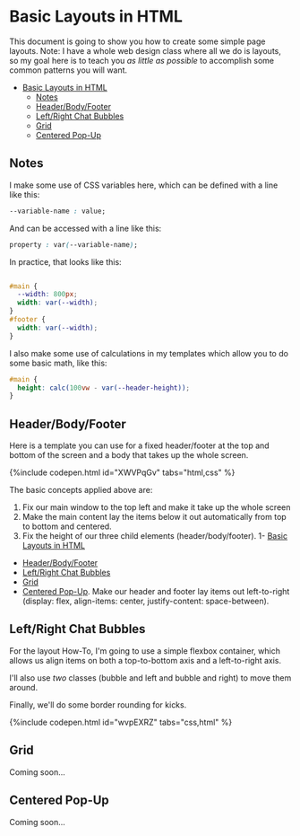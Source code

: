 # Basic Layouts in HTML

This document is going to show you how to create some simple page layouts. Note: I have a whole web design class where all we do is layouts, so my goal here is to teach you *as little as possible* to accomplish some common patterns you will want.


- [Basic Layouts in HTML](#basic-layouts-in-html)
  - [Notes](#notes)
  - [Header/Body/Footer](#headerbodyfooter)
  - [Left/Right Chat Bubbles](#leftright-chat-bubbles)
  - [Grid](#grid)
  - [Centered Pop-Up](#centered-pop-up)
  
## Notes
I make some use of CSS variables here, which can be defined with a line like this:
```css
--variable-name : value;
```

And can be accessed with a line like this:

```css
property : var(--variable-name);
```

In practice, that looks like this:

```css

#main {
  --width: 800px;
  width: var(--width);
}
#footer {
  width: var(--width);
}
```

I also make some use of calculations in my templates which allow you to do some basic math, like this:

```css
#main {
  height: calc(100vw - var(--header-height));
}
```

## Header/Body/Footer

Here is a template you can use for a fixed header/footer at the top and bottom of the screen and a body that takes up the whole screen.

{%include codepen.html id="XWVPqGv" tabs="html,css" %}

The basic concepts applied above are:

1. Fix our main window to the top left and make it take up the whole screen
1. Make the main content lay the items below it out automatically from top to bottom and centered.
1. Fix the height of our three child elements (header/body/footer).
1- [Basic Layouts in HTML](#basic-layouts-in-html)
  - [Header/Body/Footer](#headerbodyfooter)
  - [Left/Right Chat Bubbles](#leftright-chat-bubbles)
  - [Grid](#grid)
  - [Centered Pop-Up](#centered-pop-up). Make our header and footer lay items out left-to-right (display: flex, align-items: center, justify-content: space-between).


## Left/Right Chat Bubbles

For the layout How-To, I'm going to use a simple flexbox container, which allows us align items on both a top-to-bottom axis and a left-to-right axis.

I'll also use *two* classes (bubble and left and bubble and right) to move them around.

Finally, we'll do some border rounding for kicks.

{%include codepen.html id="wvpEXRZ" tabs="css,html" %}

## Grid
Coming soon...

## Centered Pop-Up
Coming soon...
